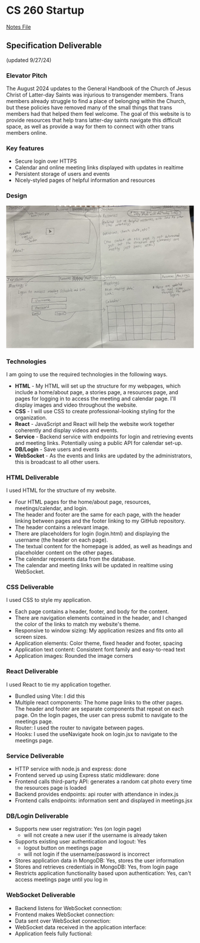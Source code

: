 # CS 260 Startup
[Notes File](notes.md)

## Specification Deliverable
(updated 9/27/24)
### Elevator Pitch
The August 2024 updates to the General Handbook of the Church of Jesus Christ of Latter-day Saints was injurious to transgender members. Trans members already struggle to find a place of belonging within the Church, but these policies have removed many of the small things that trans members had that helped them feel welcome. The goal of this website is to provide resources that help trans latter-day saints navigate this difficult space, as well as provide a way for them to connect with other trans members online.

### Key features
- Secure login over HTTPS
- Calendar and online meeting links displayed with updates in realtime
- Persistent storage of users and events
- Nicely-styled pages of helpful information and resources
### Design
![A picture of my website](./IMG_3418.jpg)
### Technologies
I am going to use the required technologies in the following ways.
- **HTML** - My HTML will set up the structure for my webpages, which include a home/about page, a stories page, a resources page, and pages for logging in to access the meeting and calendar page. I'll display images and video throughout the website.
- **CSS** - I will use CSS to create professional-looking styling for the organization.
- **React** - JavaScript and React will help the website work together coherently and display videos and events.
- **Service** - Backend service with endpoints for login and retrieving events and meeting links. Potentially using a public API for calendar set-up.
- **DB/Login** - Save users and events
- **WebSocket** - As the events and links are updated by the administrators, this is broadcast to all other users.

### HTML Deliverable
I used HTML for the structure of my website.
- Four HTML pages for the home/about page, resources, meetings/calendar, and login.
- The header and footer are the same for each page, with the header linking between pages and the footer linking to my GitHub repository.
- The header contains a relevant image.
- There are placeholders for login (login.html) and displaying the username (the header on each page).
- The textual content for the homepage is added, as well as headings and placeholder content on the other pages.
- The calendar represents data from the database.
- The calendar and meeting links will be updated in realtime using WebSocket.

### CSS Deliverable
I used CSS to style my application.
- Each page contains a header, footer, and body for the content.
- There are navigation elements contained in the header, and I changed the color of the links to match my website's theme.
- Responsive to window sizing: My application resizes and fits onto all screen sizes.
- Application elements: Color theme, fixed header and footer, spacing
- Application text content: Consistent font family and easy-to-read text
- Application images: Rounded the image corners

### React Deliverable
I used React to tie my application together.
- Bundled using Vite: I did this
- Multiple react components: The home page links to the other pages. The header and footer are separate components that repeat on each page. On the login pages, the user can press submit to navigate to the meetings page.
- Router: I used the router to navigate between pages.
- Hooks: I used the useNavigate hook on login.jsx to navigate to the meetings page.

### Service Deliverable
- HTTP service with node.js and express: done
- Frontend served up using Express static middleware: done
- Frontend calls third-party API: generates a random cat photo every time the resources page is loaded
- Backend provides endpoints: api router with attendance in index.js
- Frontend calls endpoints: information sent and displayed in meetings.jsx

### DB/Login Deliverable
- Supports new user registration: Yes (on login page)
    - will not create a new user if the username is already taken
- Supports existing user authentication and logout: Yes 
    - logout button on meetings page
    - will not login if the username/password is incorrect
- Stores application data in MongoDB: Yes, stores the user information
- Stores and retrieves credentials in MongoDB: Yes, from login page
- Restricts application functionality based upon authentication: Yes, can't access meetings page until you log in

### WebSocket Deliverable
- Backend listens for WebSocket connection:
- Frontend makes WebSocket connection:
- Data sent over WebSocket connection:
- WebSocket data received in the application interface:
- Application feels fully fuctional: